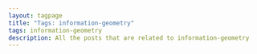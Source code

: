 ```yaml
---
layout: tagpage
title: "Tags: information-geometry"
tags: information-geometry
description: All the posts that are related to information-geometry
---
```

